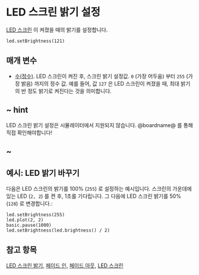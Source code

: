 # LED 스크린 밝기 설정

[LED 스크린](/device/screen) 이 켜졌을 때의 밝기를 설정합니다.

```sig
led.setBrightness(121)
```

## 매개 변수

* [수(정수)](/types/number). LED 스크린이 켜진 후, 스크린 밝기 설정값. `0` (가장 어두움) 부터 `255` (가장 밝음) 까지의 정수 값. 예를 들어, 값 `127` 은 LED 스크린이 켜졌을 때, 최대 밝기의 반 정도 밝기로 켜진다는 것을 의미합니다.

## ~ hint

LED 스크린 밝기 설정은 시뮬레이터에서 지원되지 않습니다. @boardname@ 를 통해 직접 확인해야합니다!

## ~

## 예시: LED 밝기 바꾸기

다음은 LED 스크린의 밝기를 100% (`255`) 로 설정하는 예시입니다. 스크린의 가운데에 있는 LED (`2, 2`) 를 켠 후, 1초를 기다립니다. 그 다음에 LED 스크린 밝기를 50% (`128`) 로 변경합니다.:

```blocks
led.setBrightness(255)
led.plot(2, 2)
basic.pause(1000)
led.setBrightness(led.brightness() / 2)
```

## 참고 항목

[LED 스크린 밝기](/reference/led/brightness), [페이드 인](/reference/led/fade-in), [페이드 아웃](/reference/led/fade-out), [LED 스크린](/device/screen)